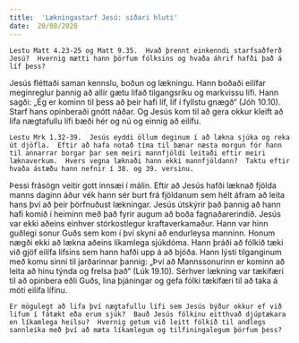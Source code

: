 ```yaml
---
title:  'Lækningastarf Jesú: síðari hluti'
date:  20/08/2020
---
```


`Lestu Matt 4.23-25 og Matt 9.35.  Hvað þrennt einkenndi starfsaðferð Jesú?  Hvernig mætti hann þörfum fólksins og hvaða áhrif hafði það á líf þess?`

Jesús fléttaði saman kennslu, boðun og lækningu.  Hann boðaði eilífar meginreglur þannig að allir gætu lifað tilgangsríku og markvissu lífi.  Hann sagði: „Ég er kominn til þess að þeir hafi líf, líf í fyllstu gnægð“ (Jóh 10.10).  Starf hans opinberaði gnótt náðar.  Og Jesús kom til að gera okkur kleift að lifa nægtafullu lífi bæði hér og nú og einnig að eilífu.

`Lestu Mrk 1.32-39.  Jesús eyddi öllum deginum í að lækna sjúka og reka út djöfla.  Eftir að hafa notað tíma til bænar næsta morgun fór hann til annarrar borgar þar sem meiri mannfjöldi leitaði eftir meiri læknaverkum.  Hvers vegna læknaði hann ekki mannfjöldann?  Taktu eftir hvaða ástæðu hann nefnir í 38. og 39. versinu.`

Þessi frásögn veitir gott innsæi í málin.  Eftir að Jesús hafði læknað fjölda manns daginn áður vék hann sér burt frá fjöldanum sem hélt áfram að leita hans því að þeir þörfnuðust lækningar.  Jesús útskýrir það þannig að hann hafi komið í heiminn með það fyrir augum að boða fagnaðarerindið.  Jesús var ekki aðeins einhver stórkostlegur kraftaverkamaður.  Hann var hinn guðlegi sonur Guðs sem kom í því skyni að endurleysa manninn.  Honum nægði ekki að lækna aðeins líkamlega sjúkdóma.  Hann þráði að fólkið tæki við gjöf eilífa lífsins sem hann hafði upp á að bjóða.  Hann lýsti tilganginum með komu sinni til jarðarinnar þannig:  „Því að Mannssonurinn er kominn að leita að hinu týnda og frelsa það“ (Lúk 19.10).  Sérhver lækning var tækifæri til að opinbera eðli Guðs, lina þjáningar og gefa fólki tækifæri til að taka á móti eilífa lífinu.

`Er mögulegt að lifa því nægtafullu lífi sem Jesús býður okkur ef við lifum í fátækt eða erum sjúk?  Bauð Jesús fólkinu eitthvað djúptækara en líkamlega heilsu?  Hvernig getum við leitt fólkið til andlegs sannleika með því að mæta líkamlegum og tilfiningalegum þörfum þess?`